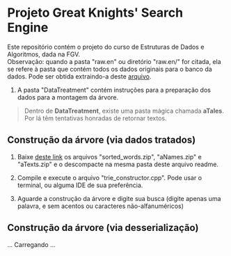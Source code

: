 ﻿# Projeto Great Knights' Search Engine
  
Este repositório contém o projeto do curso de Estruturas de Dados e Algoritmos, dada na FGV.  
Observação: quando a pasta "raw.en" ou diretório "raw.en/" for citada, ela se refere à pasta que contém todos os dados originais para o banco da dados. Pode ser obtida extraindo-a deste [arquivo](https://www.cs.upc.edu/~nlp/wikicorpus/raw.en.tgz).
  
1. A pasta "DataTreatment" contém instruções para a preparação dos dados para a montagem da árvore.  

> Dentro de **DataTreatment**, existe uma pasta mágica chamada **aTales**. Por lá têm tentativas honradas de retornar textos.

## Construção da árvore (via dados tratados)

1. Baixe [deste link](https://bit.ly/36sinp3) os arquivos "sorted_words.zip", "aNames.zip" e "aTexts.zip" e o descompacte na mesma pasta deste arquivo readme. 

2. Compile e execute o arquivo "trie_constructor.cpp". Pode usar o terminal, ou alguma IDE de sua preferência.

3. Aguarde a construção da árvore e digite sua busca (digite apenas uma palavra, e sem acentos ou caracteres não-alfanuméricos)

## Construção da árvore (via desserialização)

... Carregando ...

